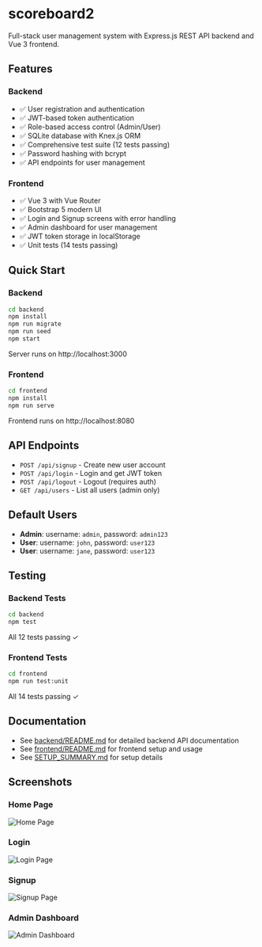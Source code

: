 # scoreboard2

Full-stack user management system with Express.js REST API backend and Vue 3 frontend.

## Features

### Backend
- ✅ User registration and authentication
- ✅ JWT-based token authentication
- ✅ Role-based access control (Admin/User)
- ✅ SQLite database with Knex.js ORM
- ✅ Comprehensive test suite (12 tests passing)
- ✅ Password hashing with bcrypt
- ✅ API endpoints for user management

### Frontend
- ✅ Vue 3 with Vue Router
- ✅ Bootstrap 5 modern UI
- ✅ Login and Signup screens with error handling
- ✅ Admin dashboard for user management
- ✅ JWT token storage in localStorage
- ✅ Unit tests (14 tests passing)

## Quick Start

### Backend

```bash
cd backend
npm install
npm run migrate
npm run seed
npm start
```

Server runs on http://localhost:3000

### Frontend

```bash
cd frontend
npm install
npm run serve
```

Frontend runs on http://localhost:8080

## API Endpoints

- `POST /api/signup` - Create new user account
- `POST /api/login` - Login and get JWT token
- `POST /api/logout` - Logout (requires auth)
- `GET /api/users` - List all users (admin only)

## Default Users

- **Admin**: username: `admin`, password: `admin123`
- **User**: username: `john`, password: `user123`
- **User**: username: `jane`, password: `user123`

## Testing

### Backend Tests
```bash
cd backend
npm test
```

All 12 tests passing ✓

### Frontend Tests
```bash
cd frontend
npm run test:unit
```

All 14 tests passing ✓

## Documentation

- See [backend/README.md](backend/README.md) for detailed backend API documentation
- See [frontend/README.md](frontend/README.md) for frontend setup and usage
- See [SETUP_SUMMARY.md](SETUP_SUMMARY.md) for setup details

## Screenshots

### Home Page
![Home Page](https://github.com/user-attachments/assets/336bdf88-08ee-4d82-8ad1-6c16ce2d3843)

### Login
![Login Page](https://github.com/user-attachments/assets/3d7e6523-91df-4b9d-82e9-d5841ce44ed3)

### Signup
![Signup Page](https://github.com/user-attachments/assets/513f8870-67ab-48f7-8f7a-56b75c5b5f15)

### Admin Dashboard
![Admin Dashboard](https://github.com/user-attachments/assets/9229719b-4129-44d5-8032-cbaaa0de0cad)